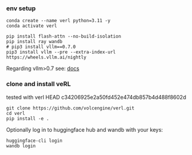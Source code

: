 ### env setup

```
conda create --name verl python=3.11 -y
conda activate verl

pip install flash-attn --no-build-isolation
pip install ray wandb
# pip3 install vllm==0.7.0
pip3 install vllm --pre --extra-index-url https://wheels.vllm.ai/nightly
```

Regarding vllm>0.7 see: [docs](https://verl.readthedocs.io/en/latest/README_vllm0.7.html)


### clone and install veRL

tested with verl HEAD c34206925e2a50fd452e474db857b4d488f8602d

```
git clone https://github.com/volcengine/verl.git
cd verl
pip install -e .
```


Optionally log in to huggingface hub and wandb with your keys:

```
huggingface-cli login
wandb login
```
